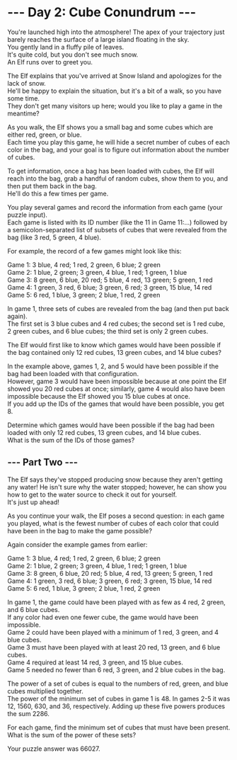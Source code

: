# --- Day 2: Cube Conundrum ---  

You're launched high into the atmosphere! The apex of your trajectory just barely reaches the surface of a large island floating in the sky.  
You gently land in a fluffy pile of leaves.  
It's quite cold, but you don't see much snow.  
An Elf runs over to greet you.  


The Elf explains that you've arrived at Snow Island and apologizes for the lack of snow.  
He'll be happy to explain the situation, but it's a bit of a walk, so you have some time.  
They don't get many visitors up here; would you like to play a game in the meantime?  

As you walk, the Elf shows you a small bag and some cubes which are either red, green, or blue.  
Each time you play this game, he will hide a secret number of cubes of each color in the bag, and your goal is to figure out information about the number of cubes.  


To get information, once a bag has been loaded with cubes, the Elf will reach into the bag, grab a handful of random cubes, show them to you, and then put them back in the bag.  
He'll do this a few times per game.  


You play several games and record the information from each game (your puzzle input).  
Each game is listed with its ID number (like the 11 in Game 11:...) followed by a semicolon-separated list of subsets of cubes that were revealed from the bag (like 3 red, 5 green, 4 blue).  


For example, the record of a few games might look like this:  

Game 1: 3 blue, 4 red; 1 red, 2 green, 6 blue; 2 green  
Game 2: 1 blue, 2 green; 3 green, 4 blue, 1 red; 1 green, 1 blue  
Game 3: 8 green, 6 blue, 20 red; 5 blue, 4 red, 13 green; 5 green, 1 red  
Game 4: 1 green, 3 red, 6 blue; 3 green, 6 red; 3 green, 15 blue, 14 red  
Game 5: 6 red, 1 blue, 3 green; 2 blue, 1 red, 2 green  

In game 1, three sets of cubes are revealed from the bag (and then put back again).  
The first set is 3 blue cubes and 4 red cubes; the second set is 1 red cube, 2 green cubes, and 6 blue cubes; the third set is only 2 green cubes.  


The Elf would first like to know which games would have been possible if the bag contained only 12 red cubes, 13 green cubes, and 14 blue cubes?  

In the example above, games 1, 2, and 5 would have been possible if the bag had been loaded with that configuration.  
However, game 3 would have been impossible because at one point the Elf showed you 20 red cubes at once; similarly, game 4 would also have been impossible because the Elf showed you 15 blue cubes at once.  
If you add up the IDs of the games that would have been possible, you get 8.  


Determine which games would have been possible if the bag had been loaded with only 12 red cubes, 13 green cubes, and 14 blue cubes.  
What is the sum of the IDs of those games?  



## --- Part Two ---  

The Elf says they've stopped producing snow because they aren't getting any water! He isn't sure why the water stopped; however, he can show you how to get to the water source to check it out for yourself.  
It's just up ahead!  

As you continue your walk, the Elf poses a second question: in each game you played, what is the fewest number of cubes of each color that could have been in the bag to make the game possible?  

Again consider the example games from earlier:  

Game 1: 3 blue, 4 red; 1 red, 2 green, 6 blue; 2 green  
Game 2: 1 blue, 2 green; 3 green, 4 blue, 1 red; 1 green, 1 blue  
Game 3: 8 green, 6 blue, 20 red; 5 blue, 4 red, 13 green; 5 green, 1 red  
Game 4: 1 green, 3 red, 6 blue; 3 green, 6 red; 3 green, 15 blue, 14 red  
Game 5: 6 red, 1 blue, 3 green; 2 blue, 1 red, 2 green  

In game 1, the game could have been played with as few as 4 red, 2 green, and 6 blue cubes.  
If any color had even one fewer cube, the game would have been impossible.  
Game 2 could have been played with a minimum of 1 red, 3 green, and 4 blue cubes.  
Game 3 must have been played with at least 20 red, 13 green, and 6 blue cubes.  
Game 4 required at least 14 red, 3 green, and 15 blue cubes.  
Game 5 needed no fewer than 6 red, 3 green, and 2 blue cubes in the bag.  

The power of a set of cubes is equal to the numbers of red, green, and blue cubes multiplied together.  
The power of the minimum set of cubes in game 1 is 48. In games 2-5 it was 12, 1560, 630, and 36, respectively. Adding up these five powers produces the sum 2286.  

For each game, find the minimum set of cubes that must have been present.  
What is the sum of the power of these sets?  

Your puzzle answer was 66027.  


